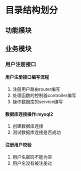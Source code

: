 # 目录结构划分
## 功能模块
## 业务模块
<!-- dotenv 解析读取env文件 -->

### 用户注册接口
#### 用户注册接口编写流程
1. 注册用户路由router编写
2. 处理函数的控制器controller编写
3. 操作数据库的service编写

#### 数据库连接操作:mysql2
1. 创建数据库连接
2. 测试数据库连接是否成功

#### 注册用户校验
1. 用户名密码不能为空
2. 用户名没有被注册过


